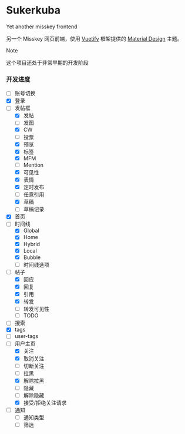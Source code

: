 # Sukerkuba

Yet another misskey frontend

另一个 Misskey 网页前端，使用 [Vuetify](http://vuetifyjs.com/) 框架提供的 [Material Design](https://m3.material.io/) 主题。

> [!NOTE]
> 这个项目还处于非常早期的开发阶段


### 开发进度

- [ ] 账号切换
- [x] 登录
- [ ] 发帖框
  - [x] 发帖
  - [ ] 发图
  - [x] CW
  - [ ] 投票
  - [x] 预览
  - [x] 标签
  - [x] MFM
  - [ ] Mention
  - [x] 可见性
  - [x] 表情 
  - [x] 定时发布
  - [ ] 任意引用
  - [x] 草稿
  - [ ] 草稿记录
- [x] 首页
- [ ] 时间线
  - [x] Global
  - [x] Home
  - [x] Hybrid
  - [x] Local
  - [x] Bubble
  - [ ] 时间线选项
- [ ] 帖子
  - [x] 回应
  - [x] 回复
  - [x] 引用 
  - [x] 转发
  - [ ] 转发可见性
  - [ ] TODO
- [ ] 搜索
- [x] tags
- [ ] user-tags
- [ ] 用户主页
  - [x] 关注
  - [x] 取消关注
  - [ ] 切断关注
  - [ ] 拉黑
  - [x] 解除拉黑
  - [ ] 隐藏
  - [ ] 解除隐藏
  - [x] 接受/拒绝关注请求
- [ ] 通知
  - [ ] 通知类型
  - [ ] 筛选